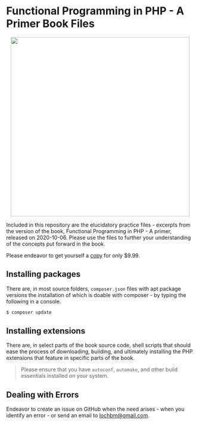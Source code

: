 # Functional Programming in PHP - A Primer Book Files

<p align="center">
  <a href="https://leanpub.com/functionalprogramminginphp">
    <img src="https://camo.githubusercontent.com/db6d0b83bd3e32859cb5a10521bc73229dc397d2/68747470733a2f2f73332e616d617a6f6e6177732e636f6d2f7469746c6570616765732e6c65616e7075622e636f6d2f66756e6374696f6e616c70726f6772616d6d696e67696e7068702f6865726f3f31353430323839333735" width="480" />
  </a>
</p>

Included in this repository are the elucidatory practice files - excerpts from the version of the book, Functional Programming in PHP - A primer, released on 2020-10-06. Please use the files to further your understanding of the concepts put forward in the book.

Please endeavor to get yourself a [copy](https://leanpub.com/functionalprogramminginphp) for only \$9.99.

## Installing packages

There are, in most source folders, `composer.json` files with apt package versions the installation of which is doable with composer - by typing the following in a console.

```sh
$ composer update
```

## Installing extensions

There are, in select parts of the book source code, shell scripts that should ease the process of downloading, building, and ultimately installing the PHP extensions that feature in specific parts of the book.

> Please ensure that you have `autoconf`, `automake`, and other build essentials installed on your system.

## Dealing with Errors

Endeavor to create an issue on GitHub when the need arises - when you identify an error - or send an email to lochbm@gmail.com.
